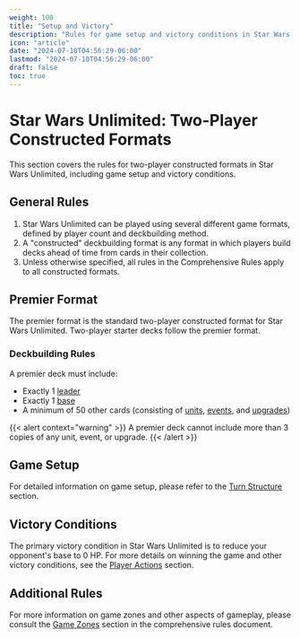 ```yaml
---
weight: 100
title: "Setup and Victory"
description: "Rules for game setup and victory conditions in Star Wars Unlimited"
icon: "article"
date: "2024-07-10T04:56:29-06:00"
lastmod: "2024-07-10T04:56:29-06:00"
draft: false
toc: true
---
```


# Star Wars Unlimited: Two-Player Constructed Formats

This section covers the rules for two-player constructed formats in Star Wars Unlimited, including game setup and victory conditions.

## General Rules

1. Star Wars Unlimited can be played using several different game formats, defined by player count and deckbuilding method.
2. A "constructed" deckbuilding format is any format in which players build decks ahead of time from cards in their collection.
3. Unless otherwise specified, all rules in the Comprehensive Rules apply to all constructed formats.

## Premier Format

The premier format is the standard two-player constructed format for Star Wars Unlimited. Two-player starter decks follow the premier format.

### Deckbuilding Rules

A premier deck must include:

- Exactly 1 [leader](card-types.md#4-leader)
- Exactly 1 [base](card-types.md#2-base)
- A minimum of 50 other cards (consisting of [units](card-types.md#5-unit), [events](card-types.md#3-event), and [upgrades](card-types.md#6-upgrade))

{{< alert context="warning" >}}
A premier deck cannot include more than 3 copies of any unit, event, or upgrade.
{{< /alert >}}

## Game Setup

For detailed information on game setup, please refer to the [Turn Structure](turn-structure.md) section.

## Victory Conditions

The primary victory condition in Star Wars Unlimited is to reduce your opponent's base to 0 HP. For more details on winning the game and other victory conditions, see the [Player Actions](player-actions.md) section.

## Additional Rules

For more information on game zones and other aspects of gameplay, please consult the [Game Zones](game-zones.md) section in the comprehensive rules document.